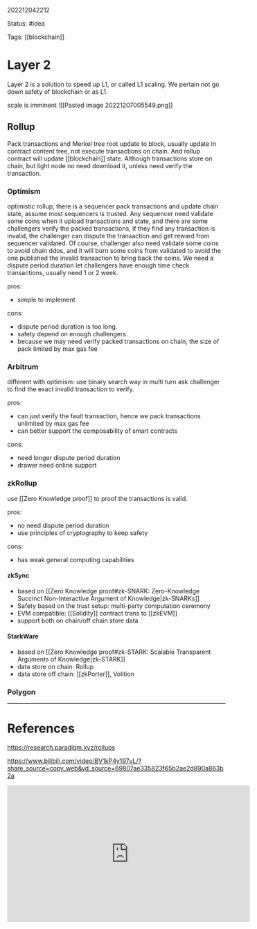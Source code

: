 202212042212

Status: #idea

Tags: [[blockchain]]

# Layer 2

Layer 2 is a solution to speed up L1, or called L1 scaling. We pertain not go down safety of blockchain or as L1.

scale is imminent
![[Pasted image 20221207005549.png]]

## Rollup

Pack transactions and Merkel tree root update to block, usually update in contract content tree, not execute transactions on chain. And rollup contract will update [[blockchain]] state. Although transactions store on chain, but light node no need download it, unless need verify the transaction.

### Optimism

optimistic rollup, there is a sequencer pack transactions and update chain state, assume most sequencers is trusted. Any sequencer need validate some coins when it upload transactions and state, and there are some challengers verify the packed transactions, if they find any transaction is invalid, the challenger can dispute the transaction and get reward from sequencer validated. Of course, challenger also need validate some coins to avoid chain ddos, and it will burn some coins from validated to avoid the one published the invalid transaction to bring back the coins. We need a dispute period duration let challengers have enough time check transactions, usually need 1 or 2 week.

pros:
- simple to implement

cons:
- dispute period duration is too long.
- safety depend on enough challengers.
- because we may need verify packed transactions on chain, the size of pack limited by max gas fee

### Arbitrum

different with optimism: use binary search way in multi turn ask challenger to find the exact invalid transaction to verify.

pros:
- can just verify the fault transaction, hence we pack transactions unlimited by max gas fee
- can better support the composability of smart contracts

cons:
- need longer dispute period duration
- drawer need online support

### zkRollup

use [[Zero Knowledge proof]] to proof the transactions is valid.

pros:
- no need dispute period duration
- use principles of cryptography to keep safety

cons:
- has weak general computing capabilities

#### zkSync

- based on [[Zero Knowledge proof#zk-SNARK: Zero-Knowledge Succinct Non-Interactive Argument of Knowledge|zk-SNARKs]]
- Safety based on the trust setup: multi-party computation ceremony
- EVM compatible: [[Solidity]] contract trans to [[zkEVM]]
- support both on chain/off chain store data

#### StarkWare

- based on [[Zero Knowledge proof#zk-STARK: Scalable Transparent Arguments of Knowledge|zk-STARK]]
- data store on chain: Rollup
- data store off chain: [[zkPorter]], Volition

### Polygon

---
# References

https://research.paradigm.xyz/rollups

https://www.bilibili.com/video/BV1kP4y197vL/?share_source=copy_web&vd_source=69807ae335823f65b2ae2d890a863b2a

<iframe width="560" height="315" src="https://www.youtube.com/embed/dukgSVE6fxc" title="YouTube video player" frameborder="0" allow="accelerometer; autoplay; clipboard-write; encrypted-media; gyroscope; picture-in-picture" allowfullscreen></iframe>

